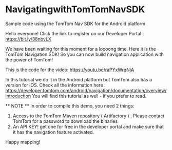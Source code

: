 # NavigatingwithTomTomNavSDK
Sample code using the TomTom Nav SDK for the Android platform

Hello everyone! Click the link to register on our Developer Portal : https://bit.ly/38nbvLX

We have been waiting for this moment for a loooong time. Here it is the TomTom Navigation SDK!
So you can now build navigation application with the power of TomTom!

This is the code for the video: https://youtu.be/raPYxWrqNjA

In this tutorial we do it in the Android platform but TomTom also has a version for iOS. 
Check all the information here : https://developer.tomtom.com/android/navigation/documentation/overview/introduction
You will find this tutorial as well - if you prefer to read.

** NOTE **
In order to compile this demo, you need 2 things:
1. Access to the TomTom Maven repository ( Artifactory ) . Please contact TomTom for a password to download the binaries
2. An API KEY! get one for free in the developer portal and make sure that it has the navigation feature activated. 

Happy mapping!
